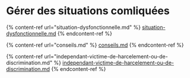 # Gérer des situations comliquées

{% content-ref url="situation-dysfonctionnelle.md" %}
[situation-dysfonctionnelle.md](situation-dysfonctionnelle.md)
{% endcontent-ref %}

{% content-ref url="conseils.md" %}
[conseils.md](conseils.md)
{% endcontent-ref %}

{% content-ref url="independant-victime-de-harcelement-ou-de-discrimination.md" %}
[independant-victime-de-harcelement-ou-de-discrimination.md](independant-victime-de-harcelement-ou-de-discrimination.md)
{% endcontent-ref %}
